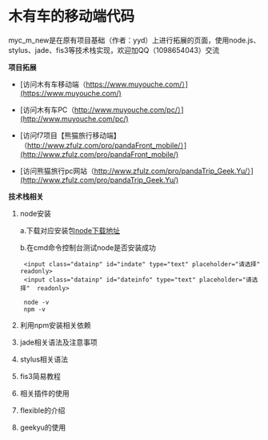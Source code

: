 木有车的移动端代码
=======
myc_m_new是在原有项目基础（作者：yyd）上进行拓展的页面，使用node.js、stylus、jade、fis3等技术栈实现，欢迎加QQ（1098654043）交流

**项目拓展**

* [访问木有车移动端（https://www.muyouche.com/）](https://www.muyouche.com/) 

* [访问木有车PC（http://www.muyouche.com/pc/）](http://www.muyouche.com/pc/) 

* [访问f7项目【熊猫旅行移动端】（http://www.zfulz.com/pro/pandaFront_mobile/）](http://www.zfulz.com/pro/pandaFront_mobile/) 

* [访问熊猫旅行pc网站（http://www.zfulz.com/pro/pandaTrip_Geek.Yu/）](http://www.zfulz.com/pro/pandaTrip_Geek.Yu/) 


**技术栈相关**

1. node安装
   
    a.下载对应安装包[node下载地址](http://nodejs.cn/download/)

    b.在cmd命令控制台测试node是否安装成功  

	    <input class="datainp" id="indate" type="text" placeholder="请选择"  readonly>
	    <input class="datainp" id="dateinfo" type="text" placeholder="请选择"  readonly>
    
        node -v
        npm -v


2. 利用npm安装相关依赖

3. jade相关语法及注意事项

4. stylus相关语法

5. fis3简易教程

6. 相关插件的使用

7. flexible的介绍

8. geekyu的使用



